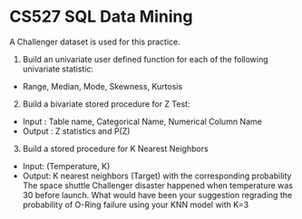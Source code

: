 # CS527 SQL Data Mining
A Challenger dataset is used for this practice.

1. Build an univariate user defined function for each of the following univariate statistic:

- Range, Median, Mode, Skewness, Kurtosis
2. Build a bivariate stored procedure for Z Test:

- Input : Table name, Categorical Name, Numerical Column Name
- Output : Z statistics and P(Z)
3. Build a stored procedure for K Nearest Neighbors 

- Input: (Temperature, K)
- Output: K nearest neighbors (Target) with the corresponding probability
The space shuttle Challenger disaster happened when temperature was 30 before launch. What would have been your suggestion regrading the probability of O-Ring failure using your KNN model with K=3
